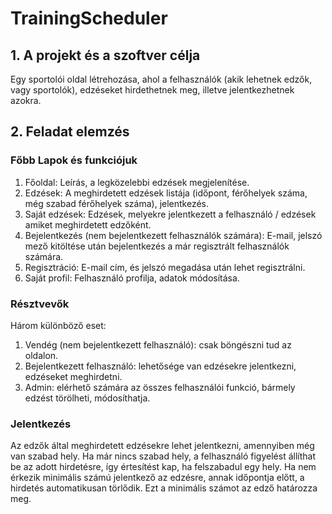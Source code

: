 # TrainingScheduler

## 1. A projekt és a szoftver célja

Egy sportolói oldal létrehozása, ahol a felhasználók  (akik lehetnek edzők, vagy sportolók), edzéseket hirdethetnek meg, 
illetve jelentkezhetnek azokra.

## 2. Feladat elemzés

### Főbb Lapok és funkciójuk

1. Főoldal:
Leírás, a legközelebbi edzések megjelenítése.
2. Edzések:
A meghirdetett edzések listája (időpont, férőhelyek száma, még szabad férőhelyek száma), jelentkezés.
3. Saját edzések:
Edzések, melyekre jelentkezett a felhasználó / edzések amiket meghirdetett edzőként.
4. Bejelentkezés (nem bejelentkezett felhasználók számára):
E-mail, jelszó mező kitöltése után bejelentkezés a már regisztrált felhasználók számára.
5. Regisztráció:
E-mail cím, és jelszó megadása után lehet regisztrálni.
6. Saját profil:
Felhasználó profilja, adatok módosítása.

### Résztvevők

Három különböző eset:

1. Vendég (nem bejelentkezett felhasználó): csak böngészni tud az oldalon.
2. Bejelentkezett felhasználó: lehetősége van edzésekre jelentkezni, edzéseket meghirdetni.
3. Admin: elérhető számára az összes felhasználói funkció, bármely edzést törölheti, módosíthatja.

### Jelentkezés
Az edzők által meghirdetett edzésekre lehet jelentkezni, amennyiben még van szabad hely. 
Ha már nincs szabad hely, a felhasználó figyelést állíthat be az adott 
hirdetésre, így értesítést kap, ha felszabadul egy hely.
Ha nem érkezik minimális számú jelentkező az edzésre, annak időpontja előtt, a hirdetés automatikusan törlődik.
Ezt a minimális számot az edző határozza meg.
